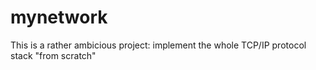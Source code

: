 # mynetwork

This is a rather ambicious project: implement the whole TCP/IP protocol stack "from scratch"

